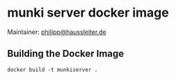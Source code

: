 # munki server docker image

Maintainer: philipp@haussleiter.de


## Building the Docker Image

    docker build -t munkiserver .

